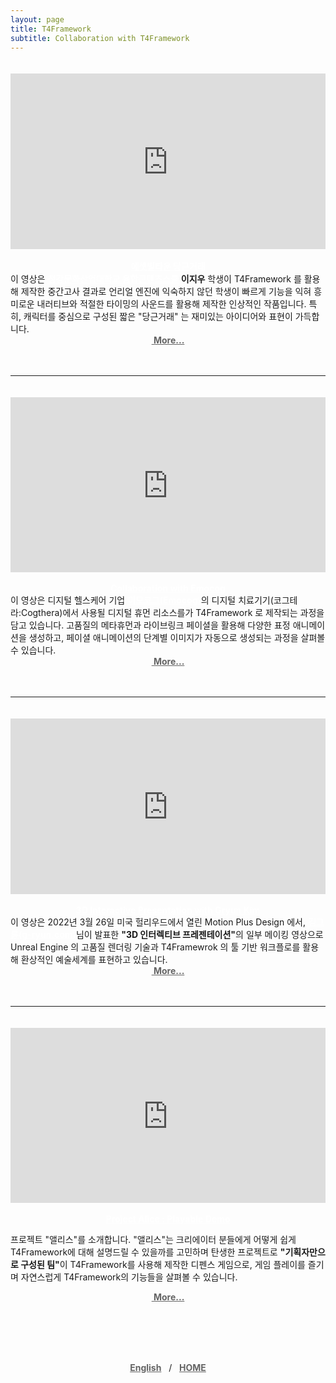 ```yaml
---
layout: page
title: T4Framework
subtitle: Collaboration with T4Framework
---
```

<style>
    .embed-container {
        position: relative;
        padding-bottom: 56.25%;
        height: 0;
        overflow: hidden;
        max-width: 100%;
    }

    .embed-container iframe, .embed-container object, .embed-container embed {
        position: absolute;
		top: 1%;
		down: 1%;
        left: 0%;
        width: 100%;
        height: 100%;
    }
</style>

<br />
<div class="embed-container"><iframe src="https://www.youtube.com/embed/O28qtBeOYZw" frameborder="0" width="1280" height="720"></iframe></div>
<center><br ><a href="/CK_Midterm/" style="font-weight: 700; color: #FFFFFF;">에셋빌타운 당근거래</a></center>
이 영상은 <a href="https://www.ck.ac.kr/school-department/convergence/school" target="_blank" style="color: #FFFFFF;"><b>청강문화산업대학교 융합콘텐츠스쿨</b></a> <b>이지우</b> 학생이 T4Framework 를 활용해 제작한 중간고사 결과로 언리얼 엔진에 익숙하지 않던 학생이 빠르게 기능을 익혀 흥미로운 내러티브와 적절한 타이밍의 사운드를 활용해 제작한 인상적인 작품입니다. 특히, 캐릭터를 중심으로 구성된 짧은 "당근거래" 는 재미있는 아이디어와 표현이 가득합니다.<br>
<center><a href="/CK_Midterm/" style="color: #646464;"><b>&nbsp;More...</b></a></center>
<br />
<br />

 <hr />

<br />
<div class="embed-container"><iframe src="https://www.youtube.com/embed/_HA7VVaHTEI" frameborder="0" width="1280" height="720"></iframe></div>
<center><br ><a href="/Emocog/" style="font-weight: 700; color: #FFFFFF;">Collaboration with Emocog</a></center>
이 영상은 디지털 헬스케어 기업 <a href="https://www.emocog.com/" target="_blank" style="color: #FFFFFF;"><b>이모코그(Emocog)</b></a>의 디지털 치료기기(코그테라:Cogthera)에서 사용될 디지털 휴먼 리소스를가 T4Framework 로 제작되는 과정을 담고 있습니다. 고품질의 메타휴먼과 라이브링크 페이셜을 활용해 다양한 표정 애니메이션을 생성하고, 페이셜 애니메이션의 단계별 이미지가 자동으로 생성되는 과정을 살펴볼 수 있습니다.<br>
 <center><a href="/Emocog/" style="color: #646464;"><b>&nbsp;More...</b></a></center>
<br />
<br />

 <hr />

<br />
<div class="embed-container"><iframe src="https://www.youtube.com/embed/Dc2hju0nxek" frameborder="0" width="1280" height="720"></iframe></div>
<center><br ><a href="/GryunKim/" style="font-weight: 700; color: #FFFFFF;">3D Interactive Presentation with Gryun Kim</a></center>
이 영상은 2022년 3월 26일 미국 헐리우드에서 열린 Motion Plus Design 에서, <a href="https://g-ryun.com/" target="_blank" style="color: #FFFFFF;"><b>김그륜(g-ryun.com)</b></a>님이 발표한 <b>"3D 인터렉티브 프레젠테이션"</b>의 일부 메이킹 영상으로 Unreal Engine 의 고품질 렌더링 기술과 T4Framewrok 의 툴 기반 워크플로를 활용해 환상적인 예술세계를 표현하고 있습니다.<br>
<center><a href="/GryunKim/" style="color: #646464;"><b>&nbsp;More...</b></a></center><br />
<br />

<hr />

<br />
<div class="embed-container"><iframe src="https://www.youtube.com/embed/4TH4oQpk-Hk" frameborder="0" width="1280" height="720"></iframe></div>
<center><br ><a href="/ProjectAlice/" style="font-weight: 700; color: #FFFFFF;">Project Alice : Playable Demo</a></center>

프로젝트 "앨리스"를 소개합니다. "앨리스"는 크리에이터 분들에게 어떻게 쉽게 T4Framework에 대해 설명드릴 수 있을까를 고민하며 탄생한 프로젝트로
<b>"기획자만으로 구성된 팀"</b>이 T4Framework를 사용해 제작한 디펜스 게임으로, 게임 플레이를 즐기며 자연스럽게 T4Framework의 기능들을 살펴볼 수 있습니다.<br>
<center><a href="/ProjectAlice/" style="color: #646464;">
<b>&nbsp;More...</b></a></center>
<br /><br />

<br /><br />
<center><a href="/Projects_en/" style="color: #646464;"><b>English</b></a> &nbsp;&nbsp;/&nbsp;&nbsp;&nbsp;<a href="/index" style="color: #646464;"><b>HOME</b></a></center>

<br /><br />
<br /><br />
